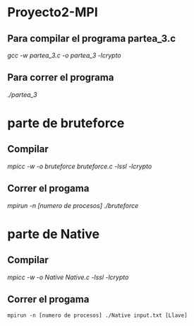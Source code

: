 # Proyecto2-MPI

## Para compilar el programa partea_3.c

*gcc -w partea_3.c -o partea_3 -lcrypto*

## Para correr el programa

*./partea_3*

# parte de bruteforce

## Compilar

*mpicc -w -o bruteforce bruteforce.c -lssl -lcrypto*

## Correr el progama 

*mpirun -n [numero de procesos] ./bruteforce*


# parte de Native

## Compilar

*mpicc -w -o Native Native.c -lssl -lcrypto*

## Correr el progama 

``mpirun -n [numero de procesos] ./Native input.txt [Llave]``
